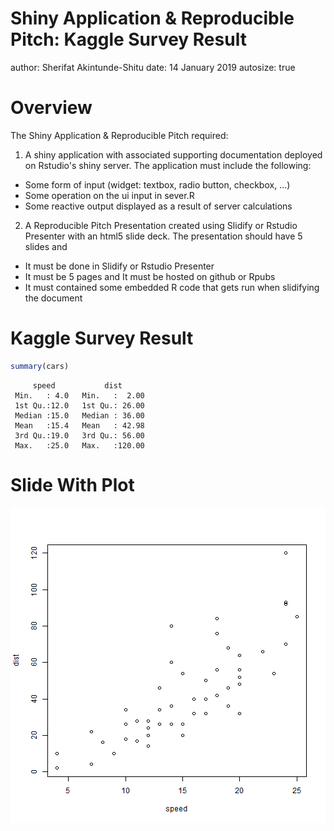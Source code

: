 Shiny Application & Reproducible Pitch: Kaggle Survey Result
========================================================
author: Sherifat Akintunde-Shitu
date: 14 January 2019
autosize: true

Overview
========================================================

The Shiny Application & Reproducible Pitch required: 

1. A shiny application with associated supporting documentation deployed on Rstudio's shiny server.
  The application must include the following:
  
  - Some form of input (widget: textbox, radio button, checkbox, ...)
  - Some operation on the ui input in sever.R
  - Some reactive output displayed as a result of server calculations

2. A Reproducible Pitch Presentation created using Slidify or Rstudio Presenter with an html5 slide deck. The presentation should have 5 slides and

  - It must be done in Slidify or Rstudio Presenter
  - It must be 5 pages and It must be hosted on github or Rpubs
  - It must contained some embedded R code that gets run when slidifying the document


Kaggle Survey Result
========================================================


```r
summary(cars)
```

```
     speed           dist       
 Min.   : 4.0   Min.   :  2.00  
 1st Qu.:12.0   1st Qu.: 26.00  
 Median :15.0   Median : 36.00  
 Mean   :15.4   Mean   : 42.98  
 3rd Qu.:19.0   3rd Qu.: 56.00  
 Max.   :25.0   Max.   :120.00  
```

Slide With Plot
========================================================

![plot of chunk unnamed-chunk-2](ShinyAppPitch-figure/unnamed-chunk-2-1.png)

